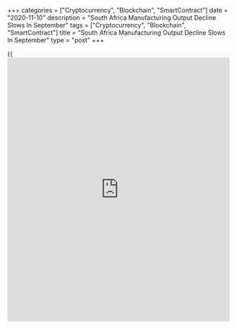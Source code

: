 +++
categories = ["Cryptocurrency", "Blockchain", "SmartContract"]
date = "2020-11-10"
description = "South Africa Manufacturing Output Decline Slows In September"
tags = ["Cryptocurrency", "Blockchain", "SmartContract"]
title = "South Africa Manufacturing Output Decline Slows In September"
type = "post"
+++

{{<iframe id="large-banner" src="https://www.bounty.group/#slide=14.0" width="100%" height="600" scrolling="no" style="border: 0px solid rgb(216, 221, 230); border-radius: 3px;">}}

South Africa's manufacturing output declined further in September,
albeit at a softer pace, data from Statistics South Africa showed on
Tuesday.

Manufacturing output fell 2.6 percent year-on-year in September,
following an 11.1 percent decline in August.

The biggest negative contribution came mainly from basic iron and steel,
non-ferrous metal products, metal products and machinery, motor vehicles
trade and other transport equipment, wood industry, paper, publishing
and printing, and petroleum, chemical products, rubber and plastic
products.

On a month-on-month basis, manufacturing output rose 3.2 percent in
September, after a 3.3 percent growth in the preceding month.

During the three months ended in September, manufacturing output gained
32.9 percent, after a 21.0 percent increase in the preceding period.

For comments and feedback [contact](https://www.playgroundfx.com/contact/): editorial@rtt[news](https://www.letsplayfx.com/blog/forex-news-website/).com

[Economic News][1]

 **What parts of the world are seeing the best (and worst) economic
performances lately? Click[here][2] to check out our [Econ Scorecard][2]
and find out! See up-to-the-moment [ranking](https://www.playgroundfx.com/blog/crypto-exchange-ranking/)s for the best and worst
performers in [GDP][3], [unemployment rate][4], [inflation][5] and much
more.**

   1. www.rtt[news](https://www.letsplayfx.com/blog/forex-news-website/).com/Content/EconomicNews.aspx
   2. www.rtt[news](https://www.letsplayfx.com/blog/forex-news-website/).com/economic-scorecard/world-rank/industrial-production/highest-performance.aspx
   3. www.rtt[news](https://www.letsplayfx.com/blog/forex-news-website/).com/economic-scorecard/world-rank/GDP/highest-performance.aspx
   4. www.rtt[news](https://www.letsplayfx.com/blog/forex-news-website/).com/economic-scorecard/world-rank/unemployment-rate/lowest-performance.aspx
   5. www.rtt[news](https://www.letsplayfx.com/blog/forex-news-website/).com/economic-scorecard/world-rank/CPI/highest-performance.aspx